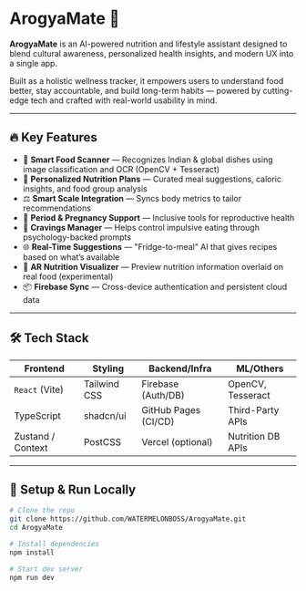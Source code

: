 # ArogyaMate 🍎

**ArogyaMate** is an AI-powered nutrition and lifestyle assistant designed to blend cultural awareness, personalized health insights, and modern UX into a single app.

Built as a holistic wellness tracker, it empowers users to understand food better, stay accountable, and build long-term habits — powered by cutting-edge tech and crafted with real-world usability in mind.

---

## 🔥 Key Features

- 🍱 **Smart Food Scanner** — Recognizes Indian & global dishes using image classification and OCR (OpenCV + Tesseract)
- 🧠 **Personalized Nutrition Plans** — Curated meal suggestions, caloric insights, and food group analysis
- ⚖️ **Smart Scale Integration** — Syncs body metrics to tailor recommendations
- 📅 **Period & Pregnancy Support** — Inclusive tools for reproductive health
- 🍩 **Cravings Manager** — Helps control impulsive eating through psychology-backed prompts
- 🌐 **Real-Time Suggestions** — "Fridge-to-meal" AI that gives recipes based on what’s available
- 👀 **AR Nutrition Visualizer** — Preview nutrition information overlaid on real food (experimental)
- 📦 **Firebase Sync** — Cross-device authentication and persistent cloud data

---

## 🛠️ Tech Stack

| Frontend          | Styling        | Backend/Infra        | ML/Others           |
|------------------|----------------|-----------------------|---------------------|
| `React` (Vite)   | Tailwind CSS   | Firebase (Auth/DB)    | OpenCV, Tesseract   |
| TypeScript       | shadcn/ui      | GitHub Pages (CI/CD)  | Third-Party APIs    |
| Zustand / Context| PostCSS        | Vercel (optional)     | Nutrition DB APIs   |

---

## 🧪 Setup & Run Locally

```bash
# Clone the repo
git clone https://github.com/WATERMELONBOSS/ArogyaMate.git
cd ArogyaMate

# Install dependencies
npm install

# Start dev server
npm run dev

